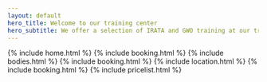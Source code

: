 ```yaml
---
layout: default
hero_title: Welcome to our training center
hero_subtitle: We offer a selection of IRATA and GWO training at our training center in Dortmund, Germany
---
```

{% include home.html %}
{% include booking.html %}
{% include bodies.html %}
{% include booking.html %}
{% include location.html %}
{% include booking.html %}
{% include pricelist.html %}
